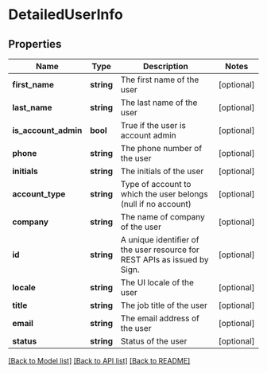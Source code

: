 # DetailedUserInfo

## Properties
Name | Type | Description | Notes
------------ | ------------- | ------------- | -------------
**first_name** | **string** | The first name of the user | [optional] 
**last_name** | **string** | The last name of the user | [optional] 
**is_account_admin** | **bool** | True if the user is account admin | [optional] 
**phone** | **string** | The phone number of the user | [optional] 
**initials** | **string** | The initials of the user | [optional] 
**account_type** | **string** | Type of account to which the user belongs (null if no account) | [optional] 
**company** | **string** | The name of company of the user | [optional] 
**id** | **string** | A unique identifier of the user resource for REST APIs as issued by Sign. | [optional] 
**locale** | **string** | The UI locale of the user | [optional] 
**title** | **string** | The job title of the user | [optional] 
**email** | **string** | The email address of the user | [optional] 
**status** | **string** | Status of the user | [optional] 

[[Back to Model list]](../README.md#documentation-for-models) [[Back to API list]](../README.md#documentation-for-api-endpoints) [[Back to README]](../README.md)


